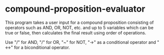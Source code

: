 # compound-proposition-evaluator
This program takes a user input for a compound proposition consisting of operators such as AND, OR, NOT, etc. and up to 5 variables which can be true or false, then calculates the final result using order of operations.

Use "/\" for AND, "\/" for OR, "~" for NOT, "->" as a conditional operator and "<->" for a biconditional operator.
